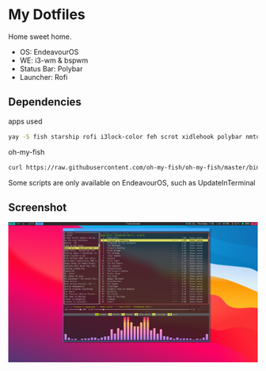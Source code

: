 # My Dotfiles
Home sweet home.
- OS: EndeavourOS
- WE: i3-wm & bspwm
- Status Bar: Polybar
- Launcher: Rofi

## Dependencies
apps used
```bash 
yay -S fish starship rofi i3lock-color feh scrot xidlehook polybar nmtui pulsemixer kitty picom-ibhagwan-git musikcube cava vscodium-bin vscodium-bin-marketplace nerd-fonts-jetbrains-mono nerd-fonts-fira-code 
```
oh-my-fish
```bash
curl https://raw.githubusercontent.com/oh-my-fish/oh-my-fish/master/bin/install | fish
```
Some scripts are only available on EndeavourOS, such as UpdateInTerminal 

## Screenshot
![Scrot 1](/scrot.png)
